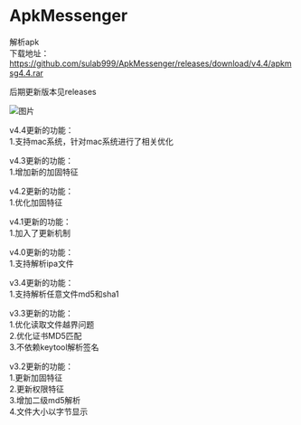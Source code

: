 # ApkMessenger
解析apk  
下载地址：https://github.com/sulab999/ApkMessenger/releases/download/v4.4/apkmsg4.4.rar

后期更新版本见releases

![图片](https://gitee.com/Su-Lab/tootl/raw/master/picture/apkmsg.png "apkmsg")

v4.4更新的功能：  
1.支持mac系统，针对mac系统进行了相关优化 

v4.3更新的功能：  
1.增加新的加固特征 

v4.2更新的功能：  
1.优化加固特征 

v4.1更新的功能：  
1.加入了更新机制  

v4.0更新的功能：  
1.支持解析ipa文件  

v3.4更新的功能：  
1.支持解析任意文件md5和sha1  

v3.3更新的功能：  
1.优化读取文件越界问题  
2.优化证书MD5匹配  
3.不依赖keytool解析签名  

v3.2更新的功能：  
1.更新加固特征  
2.更新权限特征  
3.增加二级md5解析  
4.文件大小以字节显示  
